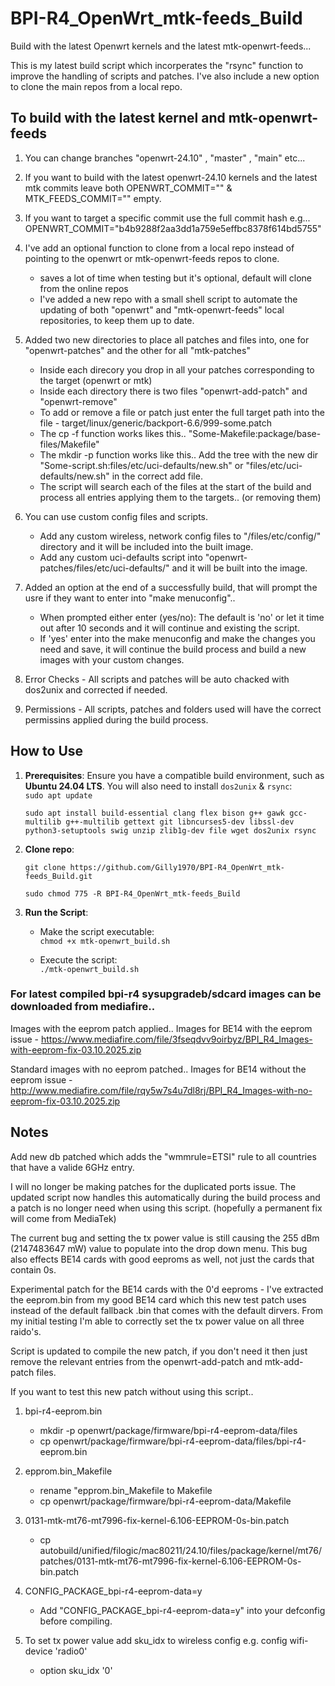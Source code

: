 # BPI-R4_OpenWrt_mtk-feeds_Build

Build with the latest Openwrt kernels and the latest mtk-openwrt-feeds...

This is my latest build script which incorperates the "rsync" function to improve the handling of scripts and patches. I've also include a new option to clone the main repos from a local repo. 

## **To build with the latest kernel and mtk-openwrt-feeds**

1. You can change branches "openwrt-24.10" , "master" , "main" etc...

2. If you want to build with the latest openwrt-24.10 kernels and the latest mtk commits leave both OPENWRT_COMMIT="" & MTK_FEEDS_COMMIT="" empty.

3. If you want to target a specific commit use the full commit hash e.g... OPENWRT_COMMIT="b4b9288f2aa3dd1a759e5effbc8378f614bd5755"

4. I've add an optional function to clone from a local repo instead of pointing to the openwrt or mtk-openwrt-feeds repos to clone.
	 * saves a lot of time when testing but it's optional, default will clone from the online repos
	 * I've added a new repo with a small shell script to automate the updating of both "openwrt" and "mtk-openwrt-feeds" local repositories, to keep them up to date.

5. Added two new directories to place all patches and files into, one for "openwrt-patches" and the other for all "mtk-patches" 
	 * Inside each direcory you drop in all your patches corresponding to the target (openwrt or mtk)
	 * Inside each directory there is two files "openwrt-add-patch" and "openwrt-remove"
	 * To add or remove a file or patch just enter the full target path into the file - target/linux/generic/backport-6.6/999-some.patch
	 * The cp -f function works likes this.. "Some-Makefile:package/base-files/Makefile"
	 * The mkdir -p function works like this.. Add the tree with the new dir  "Some-script.sh:files/etc/uci-defaults/new.sh" or "files/etc/uci-defaults/new.sh" in the correct add file.
	 * The script will search each of the files at the start of the build and process all entries applying them to the targets.. (or removing them)
	 
6. You can use custom config files and scripts. 
	 * Add any custom wireless, network config files to "/files/etc/config/" directory and it will be included into the built image.
	 * Add any custom uci-defaults script into "openwrt-patches/files/etc/uci-defaults/" and it will be built into the image.

7. Added an option at the end of a successfully build, that will prompt the usre if they want to enter into "make menuconfig".. 
	 * When prompted either enter (yes/no): The default is 'no' or let it time out after 10 seconds and it will continue and existing the script.
	 * If 'yes' enter into the make menuconfig and make the changes you need and save, it will continue the build process and build a new images with your custom changes.

8. Error Checks - All scripts and patches will be auto chacked with dos2unix and corrected if needed. 

9. Permissions - All scripts, patches and folders used will have the correct permissins applied during the build process.

## **How to Use**

1. **Prerequisites**: Ensure you have a compatible build environment, such as **Ubuntu 24.04 LTS**. You will also need to install `dos2unix` & `rsync`:  
   `sudo apt update` 
   
   `sudo apt install build-essential clang flex bison g++ gawk gcc-multilib g++-multilib gettext git libncurses5-dev libssl-dev python3-setuptools swig unzip zlib1g-dev file wget dos2unix rsync`

2. **Clone repo**:

   `git clone https://github.com/Gilly1970/BPI-R4_OpenWrt_mtk-feeds_Build.git`
   
   `sudo chmod 775 -R BPI-R4_OpenWrt_mtk-feeds_Build`

3. **Run the Script**:  
   * Make the script executable:  
     `chmod +x mtk-openwrt_build.sh`
     
   * Execute the script:  
     `./mtk-openwrt_build.sh`
	 
### **For latest compiled bpi-r4 sysupgradeb/sdcard images can be downloaded from mediafire..**

Images with the eeprom patch applied..
Images for BE14 with the eeprom issue - https://www.mediafire.com/file/3fseqdvv9oirbyz/BPI_R4_Images-with-eeprom-fix-03.10.2025.zip

Standard images with no eeprom patched..
Images for BE14 without the eeprom issue - http://www.mediafire.com/file/rqy5w7s4u7dl8rj/BPI_R4_Images-with-no-eeprom-fix-03.10.2025.zip

## **Notes**

Add new db patched which adds the "wmmrule=ETSI" rule to all countries that have a valide 6GHz entry.

I will no longer be making patches for the duplicated ports issue. The updated script now handles this automatically during the build process and a patch is no longer need when using this script. (hopefully a permanent fix will come from MediaTek)

The current bug and setting the tx power value is still causing the 255 dBm (2147483647 mW) value to populate into the drop down menu. This bug also effects BE14 cards with good eeproms as well, not just the cards that contain 0s.

Experimental patch for the BE14 cards with the 0'd eeproms - I've extracted the eeprom.bin from my good BE14 card which this new test patch uses instead of the default fallback .bin that comes with the default dirvers. From my initial testing I'm able to correctly set the tx power value on all three raido's.

Script is updated to compile the new patch, if you don't need it then just remove the relevant entries from the openwrt-add-patch and mtk-add-patch files.

If you want to test this new patch without using this script.. 

1. bpi-r4-eeprom.bin
	 * mkdir -p openwrt/package/firmware/bpi-r4-eeprom-data/files
	 * cp openwrt/package/firmware/bpi-r4-eeprom-data/files/bpi-r4-eeprom.bin

2. epprom.bin_Makefile
	 * rename "epprom.bin_Makefile to Makefile
	 * cp openwrt/package/firmware/bpi-r4-eeprom-data/Makefile

3. 0131-mtk-mt76-mt7996-fix-kernel-6.106-EEPROM-0s-bin.patch
	 * cp autobuild/unified/filogic/mac80211/24.10/files/package/kernel/mt76/patches/0131-mtk-mt76-mt7996-fix-kernel-6.106-EEPROM-0s-bin.patch

4. CONFIG_PACKAGE_bpi-r4-eeprom-data=y
	 * Add "CONFIG_PACKAGE_bpi-r4-eeprom-data=y" into your defconfig before compiling.

5. To set tx power value add sku_idx to wireless config e.g. config wifi-device 'radio0'
	 * option sku_idx '0'

